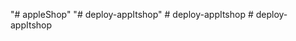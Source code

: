"# appleShop" 
"# deploy-appItshop" 
#   d e p l o y - a p p I t s h o p  
 #   d e p l o y - a p p I t s h o p  
 